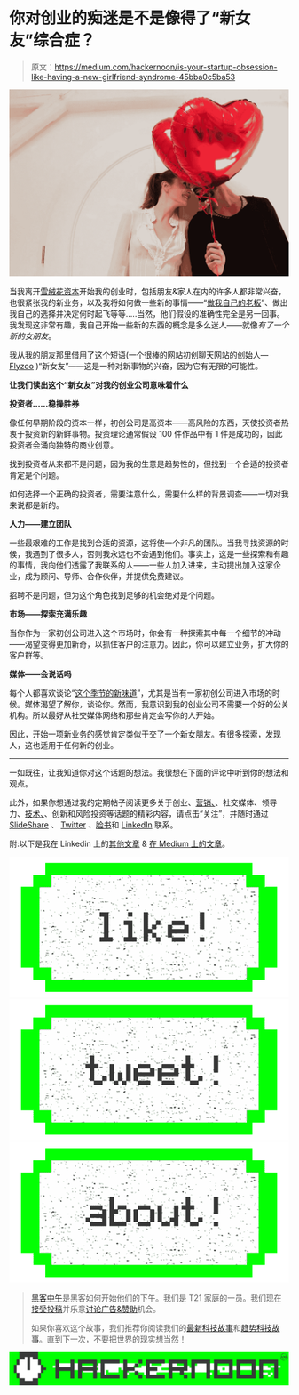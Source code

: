 # 你对创业的痴迷是不是像得了“新女友”综合症？

> 原文：<https://medium.com/hackernoon/is-your-startup-obsession-like-having-a-new-girlfriend-syndrome-45bba0c5ba53>

![](img/8d470d9e5838eee43319a347570eb862.png)

当我离开[雪绒花资本](https://www.edelweiss.in/)开始我的创业时，包括朋友&家人在内的许多人都非常兴奋，也很紧张我的新业务，以及我将如何做一些新的事情——“[做我自己的老板](/social-uncle/being-the-boss-is-probably-not-a-good-reason-to-want-to-start-a-business-46c05e084c7f#.bocqz212d)”、做出我自己的选择并决定何时起飞等等…..当然，他们假设的准确性完全是另一回事。我发现这非常有趣，我自己开始一些新的东西的概念是多么迷人——就像*有了一个新的女朋友*。

我从我的朋友那里借用了这个短语(一个很棒的网站初创聊天网站的创始人— [Flyzoo](https://flyzoo.co/) )“新女友”——这是一种对新事物的兴奋，因为它有无限的可能性。

**让我们读出这个“新女友”对我的创业公司意味着什么**

**投资者……稳操胜券**

像任何早期阶段的资本一样，初创公司是高资本——高风险的东西，天使投资者热衷于投资新的新鲜事物。投资理论通常假设 100 件作品中有 1 件是成功的，因此投资者会涌向独特的商业创意。

找到投资者从来都不是问题，因为我的生意是趋势性的，但找到一个合适的投资者肯定是个问题。

如何选择一个正确的投资者，需要注意什么，需要什么样的背景调查——一切对我来说都是新的。

**人力——建立团队**

一些最艰难的工作是找到合适的资源，这将使一个非凡的团队。当我寻找资源的时候，我遇到了很多人，否则我永远也不会遇到他们。事实上，这是一些探索和有趣的事情，我向他们透露了我联系的人——一些人加入进来，主动提出加入这家企业，成为顾问、导师、合作伙伴，并提供免费建议。

招聘不是问题，但为这个角色找到足够的机会绝对是个问题。

**市场——探索充满乐趣**

当你作为一家初创公司进入这个市场时，你会有一种探索其中每一个细节的冲动——渴望变得更加新奇，以抓住客户的注意力。因此，你可以建立业务，扩大你的客户群等。

**媒体——会说话吗**

每个人都喜欢谈论“[这个季节的新味道](/@abhishekshah/from-aaha-to-oh-shit-i-m-sharing-everything-about-my-journey-to-more-than-300-plus-awesome-c56516dad564?source=your-stories)”，尤其是当有一家初创公司进入市场的时候。媒体渴望了解你，谈论你。然而，我意识到我的创业公司不需要一个好的公关机构。所以最好从社交媒体网络和那些肯定会写你的人开始。

因此，开始一项新业务的感觉肯定类似于交了一个新女朋友。有很多探索，发现人，这也适用于任何新的创业。

_________________

一如既往，让我知道你对这个话题的想法。我很想在下面的评论中听到你的想法和观点。

此外，如果你想通过我的定期帖子阅读更多关于创业、[营销、](https://hackernoon.com/tagged/marketing)、社交媒体、领导力、[技术、](https://hackernoon.com/tagged/technology)、创新和风险投资等话题的精彩内容，请点击“关注”，并随时通过 [SlideShare](http://www.slideshare.net/abhishekshah) 、 [Twitter](https://twitter.com/abhishekshah) 、[脸书](https://www.facebook.com/Maillands)和 [LinkedIn](https://www.linkedin.com/in/findingnewlands) 联系。

附:以下是我在 Linkedin 上的[其他文章](https://www.linkedin.com/today/author/35708898) & [在 Medium 上的文章](/@abhishekshah)。

[![](img/50ef4044ecd4e250b5d50f368b775d38.png)](http://bit.ly/HackernoonFB)[![](img/979d9a46439d5aebbdcdca574e21dc81.png)](https://goo.gl/k7XYbx)[![](img/2930ba6bd2c12218fdbbf7e02c8746ff.png)](https://goo.gl/4ofytp)

> [黑客中午](http://bit.ly/Hackernoon)是黑客如何开始他们的下午。我们是 T21 家庭的一员。我们现在[接受投稿](http://bit.ly/hackernoonsubmission)并乐意[讨论广告&赞助](mailto:partners@amipublications.com)机会。
> 
> 如果你喜欢这个故事，我们推荐你阅读我们的[最新科技故事](http://bit.ly/hackernoonlatestt)和[趋势科技故事](https://hackernoon.com/trending)。直到下一次，不要把世界的现实想当然！

[![](img/be0ca55ba73a573dce11effb2ee80d56.png)](https://goo.gl/Ahtev1)